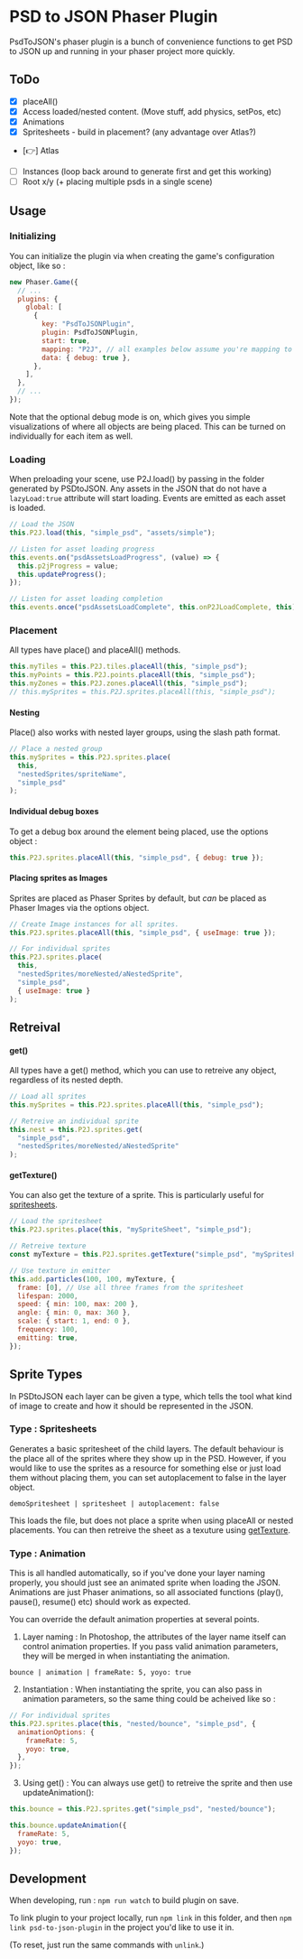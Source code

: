 # PSD to JSON Phaser Plugin

PsdToJSON's phaser plugin is a bunch of convenience functions to get PSD to JSON up and running in your phaser project more quickly.

## ToDo

- [x] placeAll()
- [x] Access loaded/nested content. (Move stuff, add physics, setPos, etc)
- [x] Animations
- [x] Spritesheets - build in placement? (any advantage over Atlas?)
- [👉] Atlas
- [ ] Instances (loop back around to generate first and get this working)
- [ ] Root x/y (+ placing multiple psds in a single scene)

## Usage

### Initializing

You can initialize the plugin via when creating the game's configuration object, like so :

```js
new Phaser.Game({
  // ...
  plugins: {
    global: [
      {
        key: "PsdToJSONPlugin",
        plugin: PsdToJSONPlugin,
        start: true,
        mapping: "P2J", // all examples below assume you're mapping to P2J
        data: { debug: true },
      },
    ],
  },
  // ...
});
```

Note that the optional debug mode is on, which gives you simple visualizations of where all objects are being placed. This can be turned on individually for each item as well.

### Loading

When preloading your scene, use P2J.load() by passing in the folder generated by PSDtoJSON. Any assets in the JSON that do not have a `lazyLoad:true` attribute will start loading.  Events are emitted as each asset is loaded.

```js
// Load the JSON
this.P2J.load(this, "simple_psd", "assets/simple");

// Listen for asset loading progress
this.events.on("psdAssetsLoadProgress", (value) => {
  this.p2jProgress = value;
  this.updateProgress();
});

// Listen for asset loading completion
this.events.once("psdAssetsLoadComplete", this.onP2JLoadComplete, this);
```

### Placement

All types have place() and placeAll() methods. 

```js
this.myTiles = this.P2J.tiles.placeAll(this, "simple_psd");
this.myPoints = this.P2J.points.placeAll(this, "simple_psd");
this.myZones = this.P2J.zones.placeAll(this, "simple_psd");
// this.mySprites = this.P2J.sprites.placeAll(this, "simple_psd");
```

#### Nesting

Place() also works with nested layer groups, using the slash path format.

```js
// Place a nested group
this.mySprites = this.P2J.sprites.place(
  this,
  "nestedSprites/spriteName",
  "simple_psd"
);
```

#### Individual debug boxes
To get a debug box around the element being placed, use the options object :

```js
this.P2J.sprites.placeAll(this, "simple_psd", { debug: true });
```

#### Placing sprites as Images

Sprites are placed as Phaser Sprites by default, but _can_ be placed as Phaser Images via the options object.

```js
// Create Image instances for all sprites.
this.P2J.sprites.placeAll(this, "simple_psd", { useImage: true });

// For individual sprites
this.P2J.sprites.place(
  this,
  "nestedSprites/moreNested/aNestedSprite",
  "simple_psd",
  { useImage: true }
);
```


## Retreival

#### get()

All types have a get() method, which you can use to retreive any object, regardless of its nested depth.

```js
// Load all sprites
this.mySprites = this.P2J.sprites.placeAll(this, "simple_psd");

// Retreive an individual sprite
this.nest = this.P2J.sprites.get(
  "simple_psd",
  "nestedSprites/moreNested/aNestedSprite"
);
```

#### getTexture()

You can also get the texture of a sprite.  This is particularly useful for [spritesheets](#type--spritesheets).

```js
// Load the spritesheet
this.P2J.sprites.place(this, "mySpriteSheet", "simple_psd");

// Retreive texture
const myTexture = this.P2J.sprites.getTexture("simple_psd", "mySpritesheet");

// Use texture in emitter
this.add.particles(100, 100, myTexture, {
  frame: [0], // Use all three frames from the spritesheet
  lifespan: 2000,
  speed: { min: 100, max: 200 },
  angle: { min: 0, max: 360 },
  scale: { start: 1, end: 0 },
  frequency: 100,
  emitting: true,
});
```


## Sprite Types

In PSDtoJSON each layer can be given a type, which tells the tool what kind of image to create and how it should be represented in the JSON. 

### Type : Spritesheets

Generates a basic spritesheet of the child layers. The default behaviour is the place all of the sprites where they show up in the PSD. However, if you would like to use the sprites as a resource for something else or just load them without placing them, you can set autoplacement to false in the layer object.

```
demoSpritesheet | spritesheet | autoplacement: false
```

This loads the file, but does not place a sprite when using placeAll or nested placements.  You can then retreive the sheet as a texuture using [getTexture](#gettexture).

###  Type : Animation

This is all handled automatically, so if you've done your layer naming properly, you should just see an animated sprite when loading the JSON. Animations are just Phaser animations, so all associated functions (play(), pause(), resume() etc) should work as expected.

You can override the default animation properties at several points.

1. Layer naming : In Photoshop, the attributes of the layer name itself can control animation properties. If you pass valid animation parameters, they will be merged in when instantiating the animation.

```
bounce | animation | frameRate: 5, yoyo: true
```

2. Instantiation : When instantiating the sprite, you can also pass in animation parameters, so the same thing could be acheived like so :

```js
// For individual sprites
this.P2J.sprites.place(this, "nested/bounce", "simple_psd", {
  animationOptions: {
    frameRate: 5,
    yoyo: true,
  },
});
```

3. Using get() : You can always use get() to retreive the sprite and then use updateAnimation():

```js
this.bounce = this.P2J.sprites.get("simple_psd", "nested/bounce");

this.bounce.updateAnimation({
  frameRate: 5,
  yoyo: true,
});
```


## Development

When developing, run : `npm run watch` to build plugin on save.

To link plugin to your project locally, run `npm link` in this folder, and then `npm link psd-to-json-plugin` in the project you'd like to use it in.

(To reset, just run the same commands with `unlink`.)
